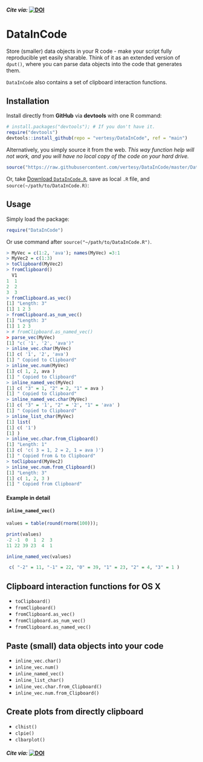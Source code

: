 #### *Cite via:* [![DOI](https://zenodo.org/badge/64473225.svg)](https://zenodo.org/badge/latestdoi/64473225)

# DataInCode

Store (smaller) data objects in your R code - make your script fully reproducible yet easily sharable. Think of it as an extended version of `dput()`, where you can parse data objects into the code that generates them.

`DataInCode` also contains a set of clipboard interaction functions.



## Installation

Install directly from **GitHub** via **devtools** with one R command:

```r
# install.packages("devtools"); # If you don't have it.
require("devtools")
devtools::install_github(repo = "vertesy/DataInCode", ref = "main")
```

Alternatively, you simply source it from the web. 
*This way function help will not work, and you will have no local copy of the code on your hard drive.*

```r
source("https://raw.githubusercontent.com/vertesy/DataInCode/master/DataInCode/R/DataInCode.R")
```

Or, take [Download `DataInCode.R`](https://github.com/vertesy/DataInCode/blob/master/DataInCode.R), save as local `.R` file, and `source(~/path/to/DataInCode.R)`: 



## Usage
Simply load the package:

```r
require("DataInCode")
```

Or use command after `source("~/path/to/DataInCode.R")`.

```r
> MyVec = c(1:2, 'ava'); names(MyVec) =3:1
> MyVec2 = c(1:3)
> toClipboard(MyVec2)
> fromClipboard()
  V1
1  1
2  2
3  3
> fromClipboard.as_vec()
[1] "Length: 3"
[1] 1 2 3
> fromClipboard.as_num_vec()
[1] "Length: 3"
[1] 1 2 3
> # fromClipboard.as_named_vec()
> parse_vec(MyVec)
[1] "c( '1', '2', 'ava')"
> inline_vec.char(MyVec)
[1] c( '1', '2', 'ava')
[1] " Copied to Clipboard"
> inline_vec.num(MyVec)
[1] c( 1, 2, ava )
[1] " Copied to Clipboard"
> inline_named_vec(MyVec)
[1] c( "3" = 1, "2" = 2, "1" = ava )
[1] " Copied to Clipboard"
> inline_named_vec.char(MyVec)
[1] c( "3" = '1', "2" = '2', "1" = 'ava' )
[1] " Copied to Clipboard"
> inline_list_char(MyVec)
[1] list(
[1] c( '1')
[1] )
> inline_vec.char.from_Clipboard()
[1] "Length: 1"
[1] c( 'c( 3 = 1, 2 = 2, 1 = ava )')
[1] " Copied from & to Clipboard"
> toClipboard(MyVec2)
> inline_vec.num.from_Clipboard()
[1] "Length: 3"
[1] c( 1, 2, 3 )
[1] " Copied from Clipboard"
```



#### Example in detail

#### `inline_named_vec()`

``` R
values = table(round(rnorm(100))); 

print(values)
-2 -1  0  1  2  3 
11 22 39 23  4  1 

inline_named_vec(values)

 c( "-2" = 11, "-1" = 22, "0" = 39, "1" = 23, "2" = 4, "3" = 1 )
```


## Clipboard interaction functions for OS X

- `toClipboard()`
- `fromClipboard()`
- `fromClipboard.as_vec()`
- `fromClipboard.as_num_vec()`
- `fromClipboard.as_named_vec()`

## Paste (small) data objects into your code
- `inline_vec.char()`
- `inline_vec.num()`
- `inline_named_vec()`
- `inline_list_char()`
- `inline_vec.char.from_Clipboard()`
- `inline_vec.num.from_Clipboard()`

## Create plots from directly clipboard
- `clhist()`
- `clpie()`
- `clbarplot()`



#### *Cite via:* [![DOI](https://zenodo.org/badge/64473225.svg)](https://zenodo.org/badge/latestdoi/64473225)

# 

